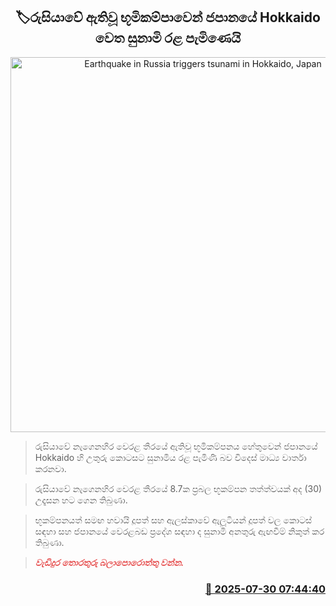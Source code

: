<p align='center'><b><h2 align='center' title='Earthquake in Russia triggers tsunami in Hokkaido, Japan'>🏷රුසියාවේ ඇතිවූ භූමිකම්පාවෙන් ජපානයේ Hokkaido වෙත සුනාමි රළ පැමිණෙයි
</h2></b></p>
<p align='center'><img src='https://helakuru.sgp1.cdn.digitaloceanspaces.com/esana/images/lib/earth.jpg' width='600' alt='Earthquake in Russia triggers tsunami in Hokkaido, Japan'></p>

> රුසියාවේ නැගෙනහිර වෙරළ තීරයේ ඇතිවූ භූමිකම්පනය හේතුවෙන් ජපානයේ Hokkaido හි උතුරු කොටසට සුනාමිය රළ පැමිණි බව විදෙස් මාධ්‍ය වාර්තා කරනවා.

> රුසියාවේ නැගෙනහිර වෙරළ තීරයේ 8.7ක ප්‍රබල භූකම්පන තත්ත්වයක් අද (30) උදෑසන හට ගෙන තිබුණා.

> භූකම්පනයත් සමඟ හවායි දූපත් සහ ඇලස්කාවේ ඇලූටියන් දූපත් වල කොටස් සඳහා සහ ජපානයේ වෙරළබඩ ප්‍රදේශ සඳහා ද සුනාමි අනතුරු ඇඟවීම් නිකුත් කර තිබුණා.

> <span style='color:#e64c4c'><em><strong>වැඩිදුර තොරතුරු බලාපොරොත්තු වන්න.</strong></em></span>



<h3 align='right'><a href='https://www.helakuru.lk/esana/p/112274/'>📅 2025-07-30 07:44:40</a></h3>
